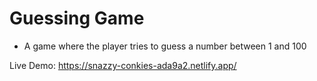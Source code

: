 # Guessing Game

- A game where the player tries to guess a number between 1 and 100

Live Demo:
https://snazzy-conkies-ada9a2.netlify.app/